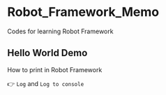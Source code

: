 # Robot_Framework_Memo
Codes for learning Robot Framework

## Hello World Demo
How to print in Robot Framework

👉 `Log` and `Log to console`